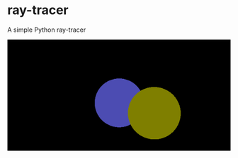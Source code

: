 # ray-tracer
A simple Python ray-tracer


![demo image](https://raw.githubusercontent.com/jackkyyh/ray-tracer/main/demo.png)
